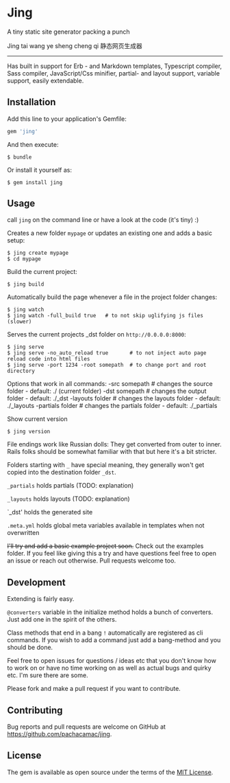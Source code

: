 # Jing

A tiny static site generator packing a punch

Jing tai wang ye sheng cheng qi
静态网页生成器

---

Has built in support for Erb - and Markdown templates, Typescript compiler, Sass compiler, JavaScript/Css minifier, partial- and layout support, variable support, easily extendable.

## Installation

Add this line to your application's Gemfile:

```ruby
gem 'jing'
```

And then execute:

    $ bundle

Or install it yourself as:

    $ gem install jing

## Usage

call `jing` on the command line or have a look at the code (it's tiny) :)

Creates a new folder `mypage` or updates an existing one and adds a basic setup:

    $ jing create mypage
    $ cd mypage

Build the current project:

    $ jing build

Automatically build the page whenever a file in the project folder changes:

    $ jing watch
    $ jing watch -full_build true   # to not skip uglifying js files (slower)

Serves the current projects _dst folder on `http://0.0.0.0:8000`:

    $ jing serve
    $ jing serve -no_auto_reload true       # to not inject auto page reload code into html files
    $ jing serve -port 1234 -root somepath  # to change port and root directory

Options that work in all commands:
    -src somepath     # changes the source folder - default: ./ (current folder)
    -dst somepath     # changes the output folder - default: ./_dst
    -layouts folder   # changes the layouts folder - default: ./_layouts
    -partials folder  # changes the partials folder - default: ./_partials


Show current version

    $ jing version

File endings work like Russian dolls: They get converted from outer to inner. Rails folks should be somewhat familiar with that but here it's a bit stricter.

Folders starting with `_` have special meaning, they generally won't get copied into the destination folder `_dst`.

`_partials` holds partials (TODO: explanation)

`_layouts` holds layouts (TODO: explanation)

`_dst' holds the generated site

`.meta.yml` holds global meta variables available in templates when not overwritten

~~I'll try and add a basic example project soon.~~ Check out the examples folder. If you feel like giving this a try and have questions feel free to open an issue or reach out otherwise. Pull requests welcome too.

## Development

Extending is fairly easy.

`@converters` variable in the initialize method holds a bunch of converters. Just add one in the spirit of the others.

Class methods that end in a bang `!` automatically are registered as cli commands. If you wish to add a command just add a bang-method and you should be done.

Feel free to open issues for questions / ideas etc that you don't know how to work on or have no time working on as well as actual bugs and quirky etc. I'm sure there are some.

Please fork and make a pull request if you want to contribute.

## Contributing

Bug reports and pull requests are welcome on GitHub at https://github.com/pachacamac/jing.

## License

The gem is available as open source under the terms of the [MIT License](https://opensource.org/licenses/MIT).

